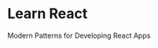<!-- htorres@DESKTOP-1GF4GIL:~/react-dev/lrn-react$  -->
# Learn React
Modern Patterns for Developing React Apps

